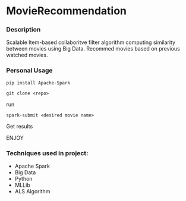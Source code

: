 # MovieRecommendation

### Description
Scalable Item-based collaboritve filter algorithm computing similarity between movies using Big Data. Recommed movies based on previous watched movies.

### Personal Usage

```
pip install Apache-Spark
```

```
git clone <repo>
```
run 
```
spark-submit <desired movie name>
```

Get results

ENJOY

### Techniques used in project:
- Apache Spark
- Big Data
- Python
- MLLib
- ALS Algorithm 
